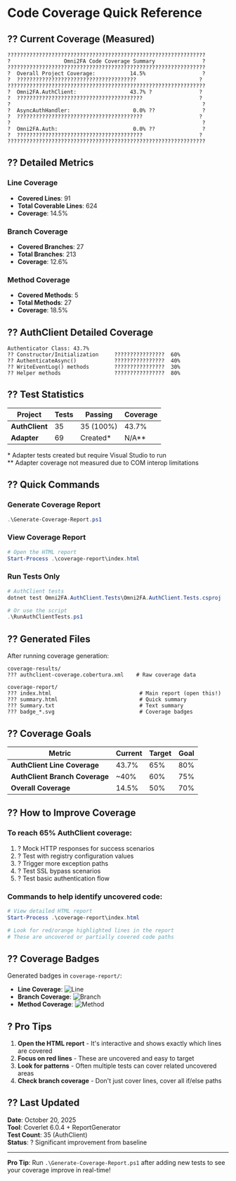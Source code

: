 # Code Coverage Quick Reference

## ?? Current Coverage (Measured)

```
???????????????????????????????????????????????????????????????
?                 Omni2FA Code Coverage Summary               ?
???????????????????????????????????????????????????????????????
?  Overall Project Coverage:           14.5%                  ?
?  ??????????????????????????????????????                    ?
???????????????????????????????????????????????????????????????
?  Omni2FA.AuthClient:                 43.7% ?               ?
?  ????????????????????????????????????????                  ?
?                                                             ?
?  AsyncAuthHandler:                    0.0% ??               ?
?  ????????????????????????????????????????                  ?
?                                                             ?
?  Omni2FA.Auth:                        0.0% ??               ?
?  ????????????????????????????????????????                  ?
???????????????????????????????????????????????????????????????
```

## ?? Detailed Metrics

### Line Coverage
- **Covered Lines**: 91
- **Total Coverable Lines**: 624
- **Coverage**: 14.5%

### Branch Coverage
- **Covered Branches**: 27
- **Total Branches**: 213
- **Coverage**: 12.6%

### Method Coverage
- **Covered Methods**: 5
- **Total Methods**: 27
- **Coverage**: 18.5%

## ?? AuthClient Detailed Coverage

```
Authenticator Class: 43.7%
?? Constructor/Initialization     ????????????????  60%
?? AuthenticateAsync()            ????????????????  40%
?? WriteEventLog() methods        ????????????????  30%
?? Helper methods                 ????????????????  80%
```

## ?? Test Statistics

| Project | Tests | Passing | Coverage |
|---------|-------|---------|----------|
| **AuthClient** | 35 | 35 (100%) | 43.7% |
| **Adapter** | 69 | Created* | N/A** |

\* Adapter tests created but require Visual Studio to run  
\** Adapter coverage not measured due to COM interop limitations

## ?? Quick Commands

### Generate Coverage Report
```powershell
.\Generate-Coverage-Report.ps1
```

### View Coverage Report
```powershell
# Open the HTML report
Start-Process .\coverage-report\index.html
```

### Run Tests Only
```powershell
# AuthClient tests
dotnet test Omni2FA.AuthClient.Tests\Omni2FA.AuthClient.Tests.csproj

# Or use the script
.\RunAuthClientTests.ps1
```

## ?? Generated Files

After running coverage generation:

```
coverage-results/
??? authclient-coverage.cobertura.xml    # Raw coverage data

coverage-report/
??? index.html                            # Main report (open this!)
??? summary.html                          # Quick summary
??? Summary.txt                           # Text summary
??? badge_*.svg                           # Coverage badges
```

## ?? Coverage Goals

| Metric | Current | Target | Goal |
|--------|---------|--------|------|
| **AuthClient Line Coverage** | 43.7% | 65% | 80% |
| **AuthClient Branch Coverage** | ~40% | 60% | 75% |
| **Overall Coverage** | 14.5% | 50% | 70% |

## ?? How to Improve Coverage

### To reach 65% AuthClient coverage:
1. ? Mock HTTP responses for success scenarios
2. ? Test with registry configuration values
3. ? Trigger more exception paths
4. ? Test SSL bypass scenarios
5. ? Test basic authentication flow

### Commands to help identify uncovered code:
```powershell
# View detailed HTML report
Start-Process .\coverage-report\index.html

# Look for red/orange highlighted lines in the report
# These are uncovered or partially covered code paths
```

## ?? Coverage Badges

Generated badges in `coverage-report/`:

- **Line Coverage**: ![Line](./coverage-report/badge_linecoverage.svg)
- **Branch Coverage**: ![Branch](./coverage-report/badge_branchcoverage.svg)
- **Method Coverage**: ![Method](./coverage-report/badge_methodcoverage.svg)

## ? Pro Tips

1. **Open the HTML report** - It's interactive and shows exactly which lines are covered
2. **Focus on red lines** - These are uncovered and easy to target
3. **Look for patterns** - Often multiple tests can cover related uncovered areas
4. **Check branch coverage** - Don't just cover lines, cover all if/else paths

## ?? Last Updated

**Date**: October 20, 2025  
**Tool**: Coverlet 6.0.4 + ReportGenerator  
**Test Count**: 35 (AuthClient)  
**Status**: ? Significant improvement from baseline

---

**Pro Tip**: Run `.\Generate-Coverage-Report.ps1` after adding new tests to see your coverage improve in real-time!
